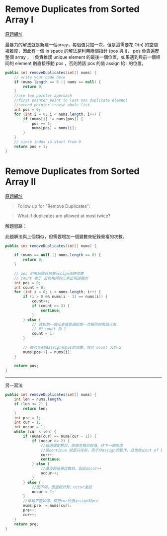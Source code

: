 # Remove Duplicates from Sorted Array I
[原題網址](http://www.lintcode.com/en/problem/remove-duplicates-from-sorted-array/)

最暴力的解法就是新建一個array，每個值只加一次，但是這需要花 O(n) 的空間複雜度，因此有一個 in space 的解法是利用兩個指針 (pos 與 i)， pos 負責遍歷整個 array ， i 負責維護 unique element 的最後一個位置，如果遇到與前一個相同的 element 則直接移動 pos ，否則將該 pos 的值 assign 給 i 的位置。


```java
public int removeDuplicates(int[] nums) {
    // write your code here
    if (nums.length == 0 || nums == null) {
        return 0;
    }
    //use two pointer approach
    //first pointer point to last non duplicate element
    //second pointer travse whole list.
    int pos = 0;
    for (int i = 0; i < nums.length; i++) {
        if (nums[i] != nums[pos]) {
            pos += 1;
            nums[pos] = nums[i];
        }
    }
    // since index is start from 0
    return pos + 1;
}
```


# Remove Duplicates from Sorted Array II

[原題網址](http://www.lintcode.com/en/problem/remove-duplicates-from-sorted-array-ii/)
>Follow up for "Remove Duplicates":

>What if duplicates are allowed at most twice?

解題思路：

此題解法與上個類似，但需要增加一個變數來紀錄重複的次數。

```java
public int removeDuplicates(int[] nums) {
        
    if (nums == null || nums.length == 0) {
        return 0;
    }
    
    // pos 用來紀錄目前要assign值的位置
    // count 表示 目前相同的元素出現過幾次
    int pos = 0;
    int count = 0;
    for (int i = 0; i < nums.length; i++) {
        if (i > 0 && nums[i - 1] == nums[i]) {
            count++;
            if (count >= 3) {
                continue;
            }
        } else {
            // 遇到第一個元素或是遇到第一次相同的兩個元素，
            // 則 count 為 1
            count = 1;
        }
        
        // 每次皆把值assign給pos的位置，除非 count 大於 2
        nums[pos++] = nums[i];
    }
    
    return pos;
}
```

---

另一寫法
```java
public int removeDuplicates(int[] nums) {
    int len = nums.length;
    if (len <= 2) {
        return len;
    }
    int pre = 1;
    int cur = 1;
    int occur = 1;
    while (cur < len) {
        if (nums[cur] == nums[cur - 1]) {
            if (occur >= 2) {
                //超過規定數目，直接忽略目前值，往下一個前進
                //設continue 就是只往前，而不作assign的動作，且也防止out of bound問題
                cur++;
                continue;
            } else {
                //還沒超過規定數目，因此occur++
                occur++;
            }
        } else {
            //因不同，而重新計算，occur重設
            occur = 1;
        }
        //每輪不管如何，都把cur的值assign給pre
        nums[pre] = nums[cur];
        pre++;
        cur++;
    }
    return pre;
}
```
